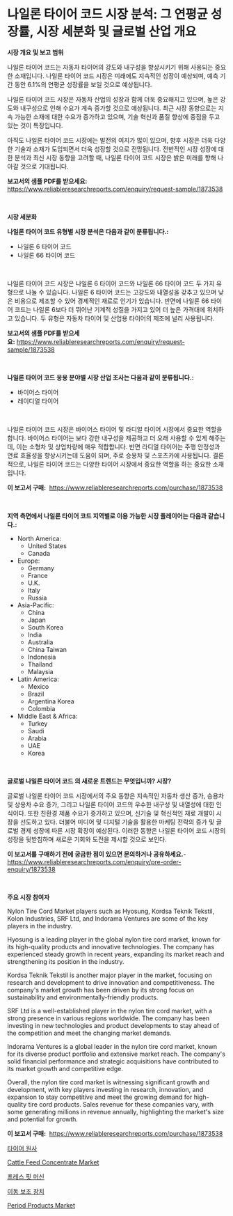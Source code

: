<p><h1>나일론 타이어 코드 시장 분석: 그 연평균 성장률, 시장 세분화 및 글로벌 산업 개요</h1></p><p><strong>시장 개요 및 보고 범위</strong></p>
<p><p>나일론 타이어 코드는 자동차 타이어의 강도와 내구성을 향상시키기 위해 사용되는 중요한 소재입니다. 나일론 타이어 코드 시장은 미래에도 지속적인 성장이 예상되며, 예측 기간 동안 6.1%의 연평균 성장률을 보일 것으로 예상됩니다. </p><p>나일론 타이어 코드 시장은 자동차 산업의 성장과 함께 더욱 중요해지고 있으며, 높은 강도와 내구성으로 인해 수요가 계속 증가할 것으로 예상됩니다. 최근 시장 동향으로는 지속 가능한 소재에 대한 수요가 증가하고 있으며, 기술 혁신과 품질 향상에 중점을 두고 있는 것이 특징입니다. </p><p>아직도 나일론 타이어 코드 시장에는 발전의 여지가 많이 있으며, 향후 시장은 더욱 다양한 기술과 소재가 도입되면서 더욱 성장할 것으로 전망됩니다. 전반적인 시장 성장에 대한 분석과 최신 시장 동향을 고려할 때, 나일론 타이어 코드 시장은 밝은 미래를 향해 나아갈 것으로 기대됩니다.</p></p>
<p><strong>보고서의 샘플 PDF를 받으세요:</strong> <a href="https://www.reliableresearchreports.com/enquiry/request-sample/1873538">https://www.reliableresearchreports.com/enquiry/request-sample/1873538</a></p>
<p>&nbsp;</p>
<p><strong>시장 세분화</strong></p>
<p><strong>나일론 타이어 코드 유형별 시장 분석은 다음과 같이 분류됩니다.:</strong></p>
<p><ul><li>나일론 6 타이어 코드</li><li>나일론 66 타이어 코드</li></ul></p>
<p>&nbsp;</p>
<p><p>나일론 타이어 코드 시장은 나일론 6 타이어 코드와 나일론 66 타이어 코드 두 가지 유형으로 나눌 수 있습니다. 나일론 6 타이어 코드는 고강도와 내열성을 갖추고 있으며 낮은 비용으로 제조할 수 있어 경제적인 재료로 인기가 있습니다. 반면에 나일론 66 타이어 코드는 나일론 6보다 더 뛰어난 기계적 성질을 가지고 있어 더 높은 가격대에 위치하고 있습니다. 두 유형은 자동차 타이어 및 산업용 타이어의 제조에 널리 사용됩니다.</p></p>
<p><strong>보고서의 샘플 PDF를 받으세요:</strong>&nbsp;<a href="https://www.reliableresearchreports.com/enquiry/request-sample/1873538">https://www.reliableresearchreports.com/enquiry/request-sample/1873538</a></p>
<p>&nbsp;</p>
<p><strong> 나일론 타이어 코드 응용 분야별 시장 산업 조사는 다음과 같이 분류됩니다.:</strong></p>
<p><ul><li>바이어스 타이어</li><li>레이디얼 타이어</li></ul></p>
<p>&nbsp;</p>
<p><p>나일론 타이어 코드 시장은 바이어스 타이어 및 라디얼 타이어 시장에서 중요한 역할을 합니다. 바이어스 타이어는 보다 강한 내구성을 제공하고 더 오래 사용할 수 있게 해주는데, 이는 소형차 및 상업차량에 매우 적합합니다. 반면 라디얼 타이어는 주행 안정성과 연료 효율성을 향상시키는데 도움이 되며, 주로 승용차 및 스포츠카에 사용됩니다. 결론적으로, 나일론 타이어 코드는 다양한 타이어 시장에서 중요한 역할을 하는 중요한 소재입니다.</p></p>
<p><strong>이 보고서 구매:</strong>&nbsp; <a href="https://www.reliableresearchreports.com/purchase/1873538">https://www.reliableresearchreports.com/purchase/1873538</a></p>
<p>&nbsp;</p>
<p><strong>지역 측면에서 나일론 타이어 코드 지역별로 이용 가능한 시장 플레이어는 다음과 같습니다.:</strong></p>
<p><ul>
    <li>
        North America:
        <ul>
            <li>United States</li>
            <li>Canada</li>
        </ul>
    </li>
    <li>
        Europe:
        <ul>
            <li>Germany</li>
            <li>France</li>
            <li>U.K.</li>
            <li>Italy</li>
            <li>Russia</li>
        </ul>
    </li>
    <li>
        Asia-Pacific:
        <ul>
            <li>China</li>
            <li>Japan</li>
            <li>South Korea</li>
            <li>India</li>
            <li>Australia</li>
            <li>China Taiwan</li>
            <li>Indonesia</li>
            <li>Thailand</li>
            <li>Malaysia</li>
        </ul>
    </li>
    <li>
        Latin America:
        <ul>
            <li>Mexico</li>
            <li>Brazil</li>
            <li>Argentina Korea</li>
            <li>Colombia</li>
        </ul>
    </li>
    <li>
        Middle East & Africa:
        <ul>
            <li>Turkey</li>
            <li>Saudi</li>
            <li>Arabia</li>
            <li>UAE</li>
            <li>Korea</li>
        </ul>
    </li>
    </ul></p>
<p>&nbsp;</p>
<p><strong>글로벌 나일론 타이어 코드 의 새로운 트렌드는 무엇입니까? 시장?</strong></p>
<p><p>글로벌 나일론 타이어 코드 시장에서의 주요 동향은 지속적인 자동차 생산 증가, 승용차 및 상용차 수요 증가, 그리고 나일론 타이어 코드의 우수한 내구성 및 내열성에 대한 인식이다. 또한 친환경 제품 수요가 증가하고 있으며, 신기술 및 혁신적인 재료 개발이 시장을 선도하고 있다. 더불어 미디어 및 디지털 기술을 활용한 마케팅 전략의 증가 및 글로벌 경제 성장에 따른 시장 확장이 예상된다. 이러한 동향은 나일론 타이어 코드 시장의 성장을 뒷받침하며 새로운 기회와 도전을 제시할 것으로 보인다.</p></p>
<p><strong>이 보고서를 구매하기 전에 궁금한 점이 있으면 문의하거나 공유하세요.</strong>- <a href="https://www.reliableresearchreports.com/enquiry/pre-order-enquiry/1873538">https://www.reliableresearchreports.com/enquiry/pre-order-enquiry/1873538</a></p>
<p>&nbsp;</p>
<p><strong>주요 시장 참여자</strong></p>
<p><p>Nylon Tire Cord Market players such as Hyosung, Kordsa Teknik Tekstil, Kolon Industries, SRF Ltd, and Indorama Ventures are some of the key players in the industry.</p><p>Hyosung is a leading player in the global nylon tire cord market, known for its high-quality products and innovative technologies. The company has experienced steady growth in recent years, expanding its market reach and strengthening its position in the industry.</p><p>Kordsa Teknik Tekstil is another major player in the market, focusing on research and development to drive innovation and competitiveness. The company's market growth has been driven by its strong focus on sustainability and environmentally-friendly products.</p><p>SRF Ltd is a well-established player in the nylon tire cord market, with a strong presence in various regions worldwide. The company has been investing in new technologies and product developments to stay ahead of the competition and meet the changing market demands.</p><p>Indorama Ventures is a global leader in the nylon tire cord market, known for its diverse product portfolio and extensive market reach. The company's solid financial performance and strategic acquisitions have contributed to its market growth and competitive edge.</p><p>Overall, the nylon tire cord market is witnessing significant growth and development, with key players investing in research, innovation, and expansion to stay competitive and meet the growing demand for high-quality tire cord products. Sales revenue for these companies vary, with some generating millions in revenue annually, highlighting the market's size and potential for growth.</p></p>
<p><strong>이 보고서 구매:</strong>&nbsp;&nbsp;<a href="https://www.reliableresearchreports.com/purchase/1873538">https://www.reliableresearchreports.com/purchase/1873538</a></p>
<p><p><a href="https://github.com/vseigx30c9a1j/Market-Research-Report-List-1/blob/main/84885042707.md">타이어 원사</a></p><p><a href="https://nifty-kite-d51.notion.site/Cattle-Feed-Concentrate-Market-Dynamics-2024-2031-Also-about-Its-Market-Trends-Projections-and-Op-0a7c46b4035a497c97ae3857a906ac02">Cattle Feed Concentrate Market</a></p><p><a href="https://medium.com/@wallacbahrtyinger567686/%ED%94%84%EB%A0%88%EC%8A%A4-%ED%95%8F-%EA%B8%B0%EA%B3%84-%EC%8B%9C%EC%9E%A5-%EC%8B%9C%EC%9E%A5-cagr-%EC%8B%9C%EC%9E%A5-%ED%8A%B8%EB%A0%8C%EB%93%9C-%EB%B0%8F-%EC%84%B1%EC%9E%A5-%EC%A0%84%EB%9E%B5%EC%97%90-%EB%8C%80%ED%95%9C-%ED%86%B5%EC%B0%B0%EB%A0%A5-27783c67612b">프레스 핏 머신</a></p><p><a href="https://github.com/plelbej847484502/Market-Research-Report-List-1/blob/main/25753712706.md">이동 보조 장치</a></p><p><a href="https://github.com/WillieWoodard/Market-Research-Report-List-4/blob/main/period-products-market.md">Period Products Market</a></p></p>

